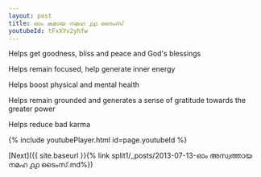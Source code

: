 ```yaml
---
layout: post
title: ഓം കമായ നമഹ ൧൧ ടൈംസ്
youtubeId: tFxXYv2yhfw
---
```

 
 
Helps get goodness, bliss and peace and God's blessings
 
Helps remain focused, help generate inner energy 
 
Helps boost physical and mental health 
 
Helps remain grounded and generates a sense of gratitude towards the greater power 
 
Helps reduce bad karma
 
 
 
 


{% include youtubePlayer.html id=page.youtubeId %}
 
[Next]({{ site.baseurl }}{% link  split1/_posts/2013-07-13-ഓം അസ്വത്തായ നമഹ ൧൧ ടൈംസ്.md%})
 
